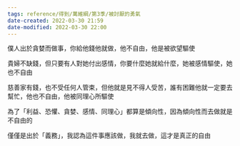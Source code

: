```yaml
---
tags: reference/得到/萬維綱/第3季/被討厭的勇氣 
date-created: 2022-03-30 21:59
date-modified: 2022-03-30 22:00
---
```


僕人出於貪婪而做事，你給他錢他就做，他不自由，他是被欲望驅使

貴婦不缺錢，但只要有人對她付出感情，你要什麼她就給什麼，她被感情驅使，她也不自由

慈善家有錢，也不受任何人管束，但他就是見不得人受苦，誰有困難他就一定要去幫忙，他也不自由，他被同理心所驅使

為了「利益、恐懼、貪婪、感情、同理心」都算是傾向性，因為傾向性而去做就是不自由的

僅僅是出於「義務」，我認為這件事應該做，我就去做，這才是真正的自由